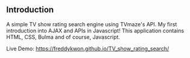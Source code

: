 ## Introduction 
A simple TV show rating search engine using TVmaze's API. My first introduction into AJAX and APIs in Javascript! This application contains HTML, CSS, Bulma and of course, Javascript. 

Live Demo: https://freddykwon.github.io/TV_show_rating_search/